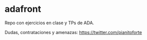 # adafront
Repo con ejercicios en clase y TPs de ADA.

Dudas, contrataciones y amenazas: 
https://twitter.com/pianitoforte


